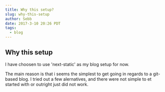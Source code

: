 ```yaml
---
title: Why this setup?
slug: why-this-setup
author: Sebb
date: 2017-3-10 20:26 PDT
tags:
  - blog
---
```

## Why this setup
I have choosen to use 'next-static' as my blog setup for now.

The main reason is that i seems the simplest to get going in regards to a git-based blog.
I tried out a few alernatives, and there were not simple to et started with or outright just did not work.
